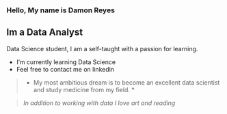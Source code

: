 ### Hello, My name is Damon Reyes
## Im a Data Analyst

<!--
**DamonReyes/DamonReyes** is a ✨ _special_ ✨ repository because its `README.md` (this file) appears on your GitHub profile..-->

Data Science student, I am a self-taught with a passion for learning.

* I’m currently learning Data Science
* Feel free to contact me on linkedin

> * My most ambitious dream is to become an excellent data scientist and study medicine from my field. *

> _In addition to working with data I love art and reading_
